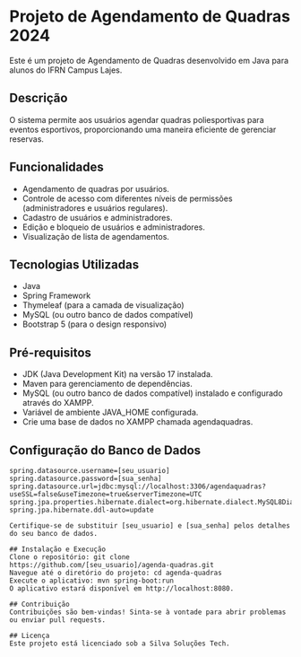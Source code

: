 # Projeto de Agendamento de Quadras 2024

Este é um projeto de Agendamento de Quadras desenvolvido em Java para alunos do IFRN Campus Lajes.

## Descrição

O sistema permite aos usuários agendar quadras poliesportivas para eventos esportivos, proporcionando uma maneira eficiente de gerenciar reservas.

## Funcionalidades

- Agendamento de quadras por usuários.
- Controle de acesso com diferentes níveis de permissões (administradores e usuários regulares).
- Cadastro de usuários e administradores.
- Edição e bloqueio de usuários e administradores.
- Visualização de lista de agendamentos.

## Tecnologias Utilizadas

- Java
- Spring Framework
- Thymeleaf (para a camada de visualização)
- MySQL (ou outro banco de dados compatível)
- Bootstrap 5 (para o design responsivo)

## Pré-requisitos

- JDK (Java Development Kit) na versão 17 instalada.
- Maven para gerenciamento de dependências.
- MySQL (ou outro banco de dados compatível) instalado e configurado através do XAMPP.
- Variável de ambiente JAVA_HOME configurada.
- Crie uma base de dados no XAMPP chamada agendaquadras.

## Configuração do Banco de Dados

```properties
spring.datasource.username=[seu_usuario]
spring.datasource.password=[sua_senha]
spring.datasource.url=jdbc:mysql://localhost:3306/agendaquadras?useSSL=false&useTimezone=true&serverTimezone=UTC
spring.jpa.properties.hibernate.dialect=org.hibernate.dialect.MySQL8Dialect
spring.jpa.hibernate.ddl-auto=update

Certifique-se de substituir [seu_usuario] e [sua_senha] pelos detalhes do seu banco de dados.

## Instalação e Execução
Clone o repositório: git clone https://github.com/[seu_usuario]/agenda-quadras.git
Navegue até o diretório do projeto: cd agenda-quadras
Execute o aplicativo: mvn spring-boot:run
O aplicativo estará disponível em http://localhost:8080.

## Contribuição
Contribuições são bem-vindas! Sinta-se à vontade para abrir problemas ou enviar pull requests.

## Licença
Este projeto está licenciado sob a Silva Soluções Tech.
